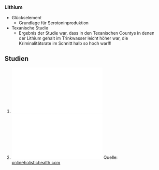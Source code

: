 ### Lithium
- Glückselement
	- Grundlage für Serotoninproduktion
- Texanische Studie
	- Ergebnis der Studie war, dass in den Texanischen Countys in denen der Lithium gehalt im Trinkwasser leicht höher war, die Kriminalitätsrate im Schnitt halb so hoch war!!!

## Studien
1. ![Lithium in Drinking Water](__Attatchments/1990-schrauzer.pdf)
2. ![Potential Role for Lithium in Preventing Alzheimer Desease](__Attatchments/onlineholistichealth.com-Cure%20for%20Alzheimers.pdf) Quelle: [onlineholistichealth.com](https://www.onlineholistichealth.com/alzheimers/)
